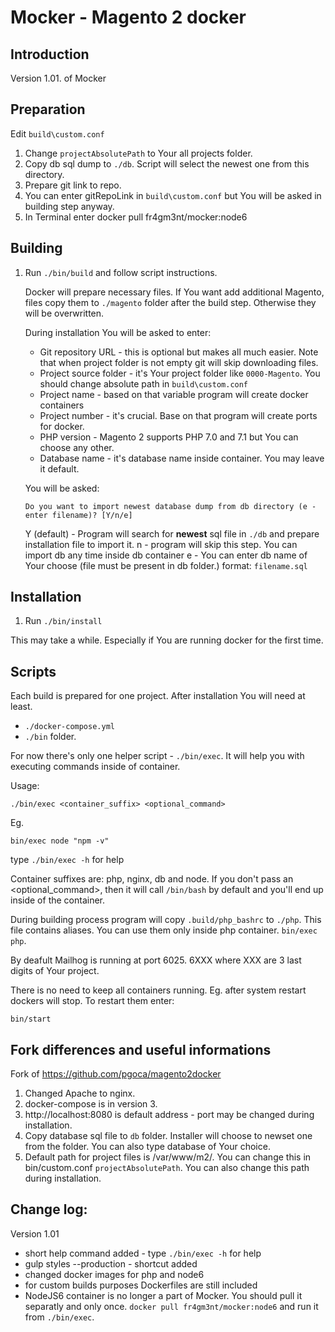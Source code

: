 # Mocker - Magento 2 docker 

## Introduction

Version 1.01. of Mocker

## Preparation  

Edit `build\custom.conf`

1. Change `projectAbsolutePath` to Your all projects folder. 
2. Copy db sql dump to `./db`. Script will select the newest one from this directory.
3. Prepare git link to repo.
4. You can enter gitRepoLink in `build\custom.conf` but You will be asked in building step anyway.  
5. In Terminal enter docker pull fr4gm3nt/mocker:node6 

## Building

1. Run `./bin/build` and follow script instructions. 

    Docker will prepare necessary files. If You want add additional Magento, files copy them to `./magento` folder after the build step. Otherwise they will be overwritten.
    
    During installation You will be asked to enter:
    
    * Git repository URL - this is optional but makes all much easier. Note that when project folder is not empty git will skip downloading files.
    * Project source folder - it's Your project folder like `0000-Magento`. You should change absolute path in `build\custom.conf`
    * Project name - based on that variable program will create docker containers
    * Project number - it's crucial. Base on that program will create ports for docker.
    * PHP version - Magento 2 supports PHP 7.0 and 7.1 but You can choose any other.
    * Database name - it's database name inside container. You may leave it default.
    
    You will be asked:
    
    ``` Do you want to import newest database dump from db directory (e - enter filename)? [Y/n/e] ```
    
    Y (default) - Program will search for **newest** sql file in `./db` and prepare installation file to import it.
    n - program will skip this step. You can import db any time inside db container
    e - You can enter db name of Your choose (file must be present in db folder.) format: `filename.sql`  


## Installation

1. Run `./bin/install`

This may take a while. Especially if You are running docker for the first time. 

## Scripts

Each build is prepared for one project. After installation You will need at least.   

* ```./docker-compose.yml``` 
* `./bin` folder.

For now there's only one helper script - `./bin/exec`. It will help you with executing commands inside of container.

Usage:
```
./bin/exec <container_suffix> <optional_command>
```
Eg.

```
bin/exec node "npm -v"
```
type 
```./bin/exec -h``` for help 

Container suffixes are: php, nginx, db and node.
If you don't pass an <optional_command>, then it will call `/bin/bash` by default and you'll end up inside of the container.

During building process program will copy `.build/php_bashrc` to `./php`. This file contains aliases. You can use them only inside php container. 
``` bin/exec php ```. 


By deafult Mailhog is running at port 6025.  6XXX where XXX are 3 last digits of Your project. 

There is no need to keep all containers running. Eg. after system restart dockers will stop. To restart them enter:

``` bin/start ``` 


## Fork differences and useful informations

Fork of https://github.com/pgoca/magento2docker

1. Changed Apache to nginx.
2. docker-compose is in version 3.
3. http://localhost:8080 is default address - port may be changed during installation. 
4. Copy database sql file to `db` folder. Installer will choose to newset one from the folder. You can also type database of Your choice.
5. Default path for project files is /var/www/m2/. You can change this in bin/custom.conf `projectAbsolutePath`. You can also change this path during installation.

## Change log:

Version 1.01

* short help command added - type `./bin/exec -h` for help
* gulp styles --production - shortcut added
* changed docker images for php and node6 
* for custom builds purposes Dockerfiles are still included
* NodeJS6 container is no longer a part of Mocker. You should pull it separatly and only once. `docker pull fr4gm3nt/mocker:node6` and run it from `./bin/exec`.